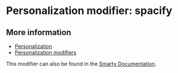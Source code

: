 # Personalization modifier: spacify

## More information

* [Personalization](./personalization)
* [Personalization modifiers](./personalization-modifiers)

This modifier can also be found in the [Smarty Documentation]().
